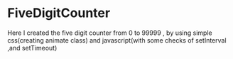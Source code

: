 # FiveDigitCounter
Here I created the five digit counter from 0 to 99999 , by using  simple css(creating animate class) and javascript(with some checks of setInterval ,and setTimeout) 
